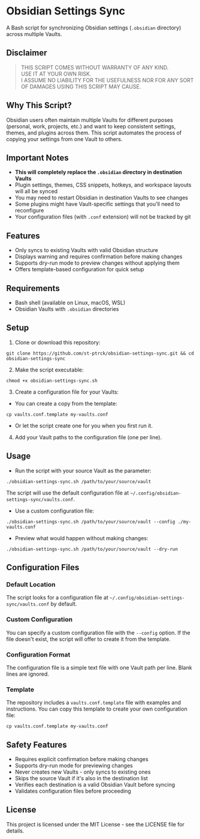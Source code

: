 # Obsidian Settings Sync

A Bash script for synchronizing Obsidian settings (`.obsidian` directory) across multiple Vaults.

## Disclaimer

> THIS SCRIPT COMES WITHOUT WARRANTY OF ANY KIND. <br>
> USE IT AT YOUR OWN RISK. <br>
> I ASSUME NO LIABILITY FOR THE USEFULNESS NOR FOR ANY SORT OF DAMAGES USING THIS SCRIPT MAY CAUSE. 


## Why This Script?

Obsidian users often maintain multiple Vaults for different purposes (personal, work, projects, etc.) and want to keep consistent settings, themes, and plugins across them. This script automates the process of copying your settings from one Vault to others.


## Important Notes

- **This will completely replace the `.obsidian` directory in destination Vaults**
- Plugin settings, themes, CSS snippets, hotkeys, and workspace layouts will all be synced
- You may need to restart Obsidian in destination Vaults to see changes
- Some plugins might have Vault-specific settings that you'll need to reconfigure
- Your configuration files (with `.conf` extension) will not be tracked by git


## Features

- Only syncs to existing Vaults with valid Obsidian structure
- Displays warning and requires confirmation before making changes
- Supports dry-run mode to preview changes without applying them
- Offers template-based configuration for quick setup 

## Requirements

- Bash shell (available on Linux, macOS, WSL)
- Obsidian Vaults with `.obsidian` directories

## Setup

1. Clone or download this repository:

```
git clone https://github.com/st-ptrck/obsidian-settings-sync.git && cd obsidian-settings-sync
```


2. Make the script executable:

```
chmod +x obsidian-settings-sync.sh
```


3. Create a configuration file for your Vaults:
- You can create a copy from the template:
```
cp vaults.conf.template my-vaults.conf
```
- Or let the script create one for you when you first run it.

4. Add your Vault paths to the configuration file (one per line).

## Usage

- Run the script with your source Vault as the parameter:

```
./obsidian-settings-sync.sh /path/to/your/source/vault
```

The script will use the default configuration file at `~/.config/obsidian-settings-sync/vaults.conf`.


- Use a custom configuration file:

```
./obsidian-settings-sync.sh /path/to/your/source/vault --config ./my-vaults.conf
```


- Preview what would happen without making changes:

```
./obsidian-settings-sync.sh /path/to/your/source/vault --dry-run
```


## Configuration Files

### Default Location

The script looks for a configuration file at `~/.config/obsidian-settings-sync/vaults.conf` by default.

### Custom Configuration

You can specify a custom configuration file with the `--config` option. If the file doesn't exist, the script will offer to create it from the template.

### Configuration Format

The configuration file is a simple text file with one Vault path per line. Blank lines are ignored.


### Template

The repository includes a `vaults.conf.template` file with examples and instructions. You can copy this template to create your own configuration file:

```
cp vaults.conf.template my-vaults.conf
```


## Safety Features

- Requires explicit confirmation before making changes
- Supports dry-run mode for previewing changes
- Never creates new Vaults - only syncs to existing ones
- Skips the source Vault if it's also in the destination list
- Verifies each destination is a valid Obsidian Vault before syncing
- Validates configuration files before proceeding


## License

This project is licensed under the MIT License - see the LICENSE file for details.
